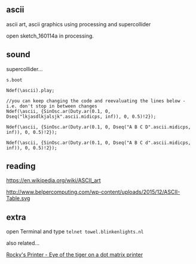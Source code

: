 ascii
--

ascii art, ascii graphics using processing and supercollider

open sketch_160114a in processing.

sound
--

supercollider...

```
s.boot

Ndef(\ascii).play;

//you can keep changing the code and reevaluating the lines below - i.e. don't stop in between changes
Ndef(\ascii, {SinOsc.ar(Duty.ar(0.1, 0, Dseq("lkjasdlkjalsjk".ascii.midicps, inf)), 0, 0.5)!2});

Ndef(\ascii, {SinOsc.ar(Duty.ar(0.1, 0, Dseq("A B C D".ascii.midicps, inf)), 0, 0.5)!2});

Ndef(\ascii, {SinOsc.ar(Duty.ar(0.1, 0, Dseq("A B C d".ascii.midicps, inf)), 0, 0.5)!2});
```

reading
--

<https://en.wikipedia.org/wiki/ASCII_art>

<http://www.belpercomputing.com/wp-content/uploads/2015/12/ASCII-Table.svg>

extra
--

open Terminal and type `telnet towel.blinkenlights.nl`

also related...

[Rocky's Printer - Eye of the tiger on a dot matrix printer ](https://www.youtube.com/watch?v=u8I6qt_Z0Cg)
